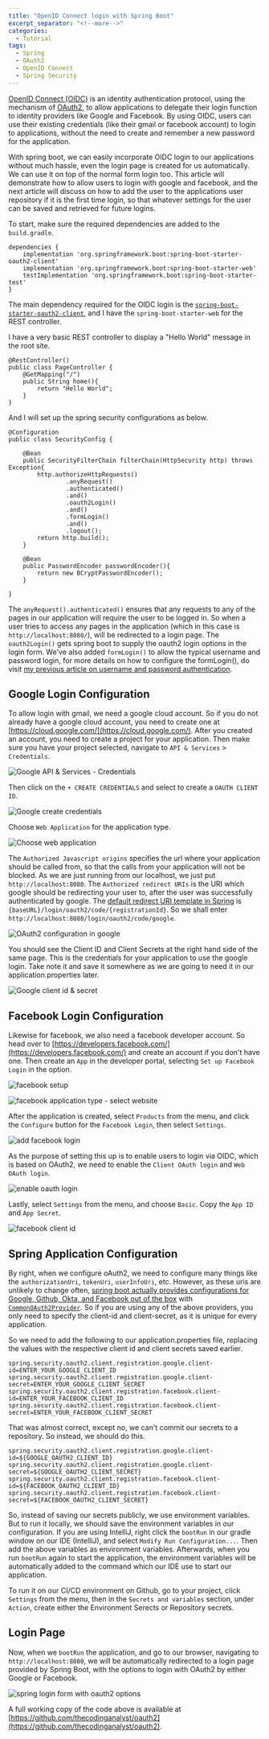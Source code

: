 ```yaml
---
title: "OpenID Connect login with Spring Boot"
excerpt_separator: "<!--more-->"
categories:
  - Tutorial
tags:
  - Spring
  - OAuth2
  - OpenID Connect
  - Spring Security
---
```


[OpenID Connect (OIDC)](https://auth0.com/intro-to-iam/what-is-openid-connect-oidc) is an identity authentication protocol, using the mechanism of [OAuth2](https://auth0.com/intro-to-iam/what-is-oauth-2), to allow applications to delegate their login function to identity providers like Google and Facebook. By using OIDC, users can use their existing credentials (like their gmail or facebook account) to login to applications, without the need to create and remember a new password for the application.

With spring boot, we can easily incorporate OIDC login to our applications without much hassle, even the login page is created for us automatically. We can use it on top of the normal form login too. This article will demonstrate how to allow users to login with google and facebook, and the next article will discuss on how to add the user to the applications user repository if it is the first time login, so that whatever settings for the user can be saved and retrieved for future logins. 

To start, make sure the required dependencies are added to the `build.gradle`.

```
dependencies {
    implementation 'org.springframework.boot:spring-boot-starter-oauth2-client'
    implementation 'org.springframework.boot:spring-boot-starter-web'
    testImplementation 'org.springframework.boot:spring-boot-starter-test'
}
```

The main dependency required for the OIDC login is the [`spring-boot-starter-oauth2-client`](https://mvnrepository.com/artifact/org.springframework.boot/spring-boot-starter-oauth2-client), and I have the `spring-boot-starter-web` for the REST controller. 

I have a very basic REST controller to display a "Hello World" message in the root site. 

```
@RestController()
public class PageController {
    @GetMapping("/")
    public String home(){
        return "Hello World";
    }
}
``` 

And I will set up the spring security configurations as below.

```
@Configuration
public class SecurityConfig {

    @Bean
    public SecurityFilterChain filterChain(HttpSecurity http) throws Exception{
        http.authorizeHttpRequests()
                .anyRequest()
                .authenticated()
                .and()
                .oauth2Login()
                .and()
                .formLogin()
                .and()
                .logout();
        return http.build();
    }

    @Bean
    public PasswordEncoder passwordEncoder(){
        return new BCryptPasswordEncoder();
    }

}
```

The `anyRequest().authenticated()` ensures that any requests to any of the pages in our application will require the user to be logged in. So when a user tries to access any pages in the application (which in this case is `http://localhost:8080/`), will be redirected to a login page. The `oauth2Login()` gets spring boot to supply the oauth2 login options in the login form. We've also added `formLogin()` to allow the typical username and password login, for more details on how to configure the formLogin(), do visit [my previous article on username and password authentication](https://www.thecodinganalyst.com/tutorial/how-to-configure-access-management-in-spring-security/).

## Google Login Configuration

To allow login with gmail, we need a google cloud account. So if you do not already have a google cloud account, you need to create one at [https://cloud.google.com/](https://cloud.google.com/). After you created an account, you need to create a project for your application. Then make sure you have your project selected, navigate to `API & Services` > `Credentials`.

![Google API & Services - Credentials](/assets/images/2023/05/google_oidc.png)

Then click on the `+ CREATE CREDENTIALS` and select to create a `OAUTH CLIENT ID`.

![Google create credentials](/assets/images/2023/05/google_oidc_create_credential.png)

Choose `Web Application` for the application type.

![Choose web application](/assets/images/2023/05/google_oidc_app_type.png)

The `Authorized Javascript origins` specifies the url where your application should be called from, so that the calls from your application will not be blocked. As we are just running from our localhost, we just put `http://localhost:8080`. The `Authorized redirect URIs` is the URI which google should be redirecting your user to, after the user was successfully authenticated by google. The [default redirect URI template in Spring](https://docs.spring.io/spring-security/reference/servlet/oauth2/login/core.html#oauth2login-sample-redirect-uri) is `{baseURL}/login/oauth2/code/{registrationId}`. So we shall enter `http://localhost:8080/login/oauth2/code/google`.

![OAuth2 configuration in google](/assets/images/2023/05/google_oidc_javascript_origins.png)

You should see the Client ID and Client Secrets at the right hand side of the same page. This is the credentials for your application to use the google login. Take note it and save it somewhere as we are going to need it in our application.properties later.

![Google client id & secret](/assets/images/2023/05/google_client_id.png)

## Facebook Login Configuration

Likewise for facebook, we also need a facebook developer account. So head over to [https://developers.facebook.com/](https://developers.facebook.com/) and create an account if you don't have one. Then create an `App` in the developer portal, selecting `Set up Facebook Login` in the option. 

![facebook setup](/assets/images/2023/05/facebook-setup.png)

![facebook application type - select website](/assets/images/2023/05/facebook-setup-2.png)

After the application is created, select `Products` from the menu, and click the `Configure` button for the `Facebook Login`, then select `Settings`.

![add facebook login](/assets/images/2023/05/facebook-product-login.png)

As the purpose of setting this up is to enable users to login via OIDC, which is based on OAuth2, we need to enable the `Client OAuth login` and `Web OAuth login`.

![enable oauth login](/assets/images/2023/05/facebook-login-oauth-config.png)

Lastly, select `Settings` from the menu, and choose `Basic`. Copy the `App ID` and `App Secret`.

![facebook client id](/assets/images/2023/05/facebook-client-id.png)

## Spring Application Configuration

By right, when we configure oAuth2, we need to configure many things like the `authorizationUri`, `tokenUri`, `userInfoUri`, etc. However, as these uris are unlikely to change often, [spring boot actually provides configurations for Google, Github, Okta, and Facebook out of the box](https://github.com/spring-projects/spring-security/blob/main/config/src/main/java/org/springframework/security/config/oauth2/client/CommonOAuth2Provider.java) with [`CommonOAuth2Provider`](https://github.com/spring-projects/spring-security/blob/main/config/src/main/java/org/springframework/security/config/oauth2/client/CommonOAuth2Provider.java). So if you are using any of the above providers, you only need to specify the client-id and client-secret, as it is unique for every application. 

So we need to add the following to our application.properties file, replacing the values with the respective client id and client secrets saved earlier.

```
spring.security.oauth2.client.registration.google.client-id=ENTER_YOUR_GOOGLE_CLIENT_ID
spring.security.oauth2.client.registration.google.client-secret=ENTER_YOUR_GOOGLE_CLIENT_SECRET
spring.security.oauth2.client.registration.facebook.client-id=ENTER_YOUR_FACEBOOK_CLIENT_ID
spring.security.oauth2.client.registration.facebook.client-secret=ENTER_YOUR_FACEBOOK_CLIENT_SECRET
``` 

That was almost correct, except no, we can't commit our secrets to a repository. So instead, we should do this.

```
spring.security.oauth2.client.registration.google.client-id=${GOOGLE_OAUTH2_CLIENT_ID}
spring.security.oauth2.client.registration.google.client-secret=${GOOGLE_OAUTH2_CLIENT_SECRET}
spring.security.oauth2.client.registration.facebook.client-id=${FACEBOOK_OAUTH2_CLIENT_ID}
spring.security.oauth2.client.registration.facebook.client-secret=${FACEBOOK_OAUTH2_CLIENT_SECRET}
```

So, instead of saving our secrets publicly, we use environment variables. But to run it locally, we should save the environment variables in our configuration. If you are using IntelliJ, right click the `bootRun` in our gradle window on our IDE (IntelliJ), and select `Modify Run Configuration...`. Then add the above variables as environment variables. Afterwards, when you run `bootRun` again to start the application, the environment variables will be automatically added to the command which our IDE use to start our application. 

To run it on our CI/CD environment on Github, go to your project, click `Settings` from the menu, then in the `Secrets and variables` section, under `Action`, create either the Environment Serects or Repository secrets.

## Login Page

Now, when we `bootRun` the application, and go to our browser, navigating to `http://localhost:8080`, we will be automatically redirected to a login page provided by Spring Boot, with the options to login with OAuth2 by either Google or Facebook.

![spring login form with oauth2 options](/assets/images/2023/05/spring-login-page.png)

A full working copy of the code above is available at [https://github.com/thecodinganalyst/oauth2](https://github.com/thecodinganalyst/oauth2).
